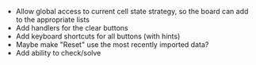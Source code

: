 * Allow global access to current cell state strategy, so the board can add to the appropriate lists
* Add handlers for the clear buttons
* Add keyboard shortcuts for all buttons (with hints)
* Maybe make "Reset" use the most recently imported data?
* Add ability to check/solve
